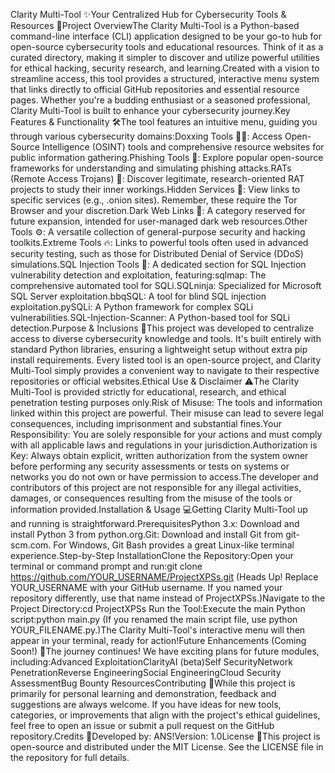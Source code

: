 Clarity Multi-Tool ✨Your Centralized Hub for Cybersecurity Tools & Resources 🚀Project OverviewThe Clarity Multi-Tool is a Python-based command-line interface (CLI) application designed to be your go-to hub for open-source cybersecurity tools and educational resources. Think of it as a curated directory, making it simpler to discover and utilize powerful utilities for ethical hacking, security research, and learning.Created with a vision to streamline access, this tool provides a structured, interactive menu system that links directly to official GitHub repositories and essential resource pages. Whether you're a budding enthusiast or a seasoned professional, Clarity Multi-Tool is built to enhance your cybersecurity journey.Key Features & Functionality 🛠️The tool features an intuitive menu, guiding you through various cybersecurity domains:Doxxing Tools 🕵️‍♂️: Access Open-Source Intelligence (OSINT) tools and comprehensive resource websites for public information gathering.Phishing Tools 🎣: Explore popular open-source frameworks for understanding and simulating phishing attacks.RATs (Remote Access Trojans) 👻: Discover legitimate, research-oriented RAT projects to study their inner workings.Hidden Services 🧅: View links to specific services (e.g., .onion sites). Remember, these require the Tor Browser and your discretion.Dark Web Links 🌌: A category reserved for future expansion, intended for user-managed dark web resources.Other Tools ⚙️: A versatile collection of general-purpose security and hacking toolkits.Extreme Tools 🔥: Links to powerful tools often used in advanced security testing, such as those for Distributed Denial of Service (DDoS) simulations.SQL Injection Tools 💉: A dedicated section for SQL Injection vulnerability detection and exploitation, featuring:sqlmap: The comprehensive automated tool for SQLi.SQLninja: Specialized for Microsoft SQL Server exploitation.bbqSQL: A tool for blind SQL injection exploitation.pySQLi: A Python framework for complex SQLi vulnerabilities.SQL-Injection-Scanner: A Python-based tool for SQLi detection.Purpose & Inclusions 🎯This project was developed to centralize access to diverse cybersecurity knowledge and tools. It's built entirely with standard Python libraries, ensuring a lightweight setup without extra pip install requirements. Every listed tool is an open-source project, and Clarity Multi-Tool simply provides a convenient way to navigate to their respective repositories or official websites.Ethical Use & Disclaimer ⚠️The Clarity Multi-Tool is provided strictly for educational, research, and ethical penetration testing purposes only.Risk of Misuse: The tools and information linked within this project are powerful. Their misuse can lead to severe legal consequences, including imprisonment and substantial fines.Your Responsibility: You are solely responsible for your actions and must comply with all applicable laws and regulations in your jurisdiction.Authorization is Key: Always obtain explicit, written authorization from the system owner before performing any security assessments or tests on systems or networks you do not own or have permission to access.The developer and contributors of this project are not responsible for any illegal activities, damages, or consequences resulting from the misuse of the tools or information provided.Installation & Usage 💻Getting Clarity Multi-Tool up and running is straightforward.PrerequisitesPython 3.x: Download and install Python 3 from python.org.Git: Download and install Git from git-scm.com. For Windows, Git Bash provides a great Linux-like terminal experience.Step-by-Step InstallationClone the Repository:Open your terminal or command prompt and run:git clone https://github.com/YOUR_USERNAME/ProjectXPSs.git
(Heads Up! Replace YOUR_USERNAME with your GitHub username. If you named your repository differently, use that name instead of ProjectXPSs.)Navigate to the Project Directory:cd ProjectXPSs
Run the Tool:Execute the main Python script:python main.py
(If you renamed the main script file, use python YOUR_FILENAME.py.)The Clarity Multi-Tool's interactive menu will then appear in your terminal, ready for action!Future Enhancements (Coming Soon!) 🌟The journey continues! We have exciting plans for future modules, including:Advanced ExploitationClarityAI (beta)Self SecurityNetwork PenetrationReverse EngineeringSocial EngineeringCloud Security AssessmentBug Bounty ResourcesContributing 🤝While this project is primarily for personal learning and demonstration, feedback and suggestions are always welcome. If you have ideas for new tools, categories, or improvements that align with the project's ethical guidelines, feel free to open an issue or submit a pull request on the GitHub repository.Credits 🙏Developed by: ANS!Version: 1.0License 📜This project is open-source and distributed under the MIT License. See the LICENSE file in the repository for full details.
